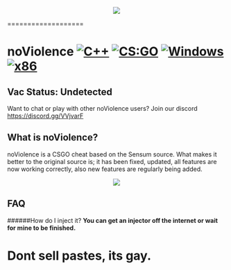<p align="center">
<img src="http://i.imgur.com/bzhiHde.png">
</p>
===================

# noViolence [![C++](https://img.shields.io/badge/language-C%2B%2B-%23f34b7d.svg)](https://en.wikipedia.org/wiki/C%2B%2B) [![CS:GO](https://img.shields.io/badge/game-CS%3AGO-yellow.svg)](https://store.steampowered.com/app/730/CounterStrike_Global_Offensive/) [![Windows](https://img.shields.io/badge/platform-Windows-0078d7.svg)](https://en.wikipedia.org/wiki/Microsoft_Windows) [![x86](https://img.shields.io/badge/arch-x86-red.svg)](https://en.wikipedia.org/wiki/X86)

## Vac Status: Undetected

Want to chat or play with other noViolence users? Join our discord https://discord.gg/VVjvarF


## What is noViolence?

noViolence is a CSGO cheat based on the Sensum source. What makes it better to the original source is; it has been fixed, updated, all features are now working correctly, also new features are regularly being added.


<p align="center">
<img src="http://i.imgur.com/8Fmyz99.png">
</p>

## FAQ
######How do I inject it?
__You can get an injector off the internet or wait for mine to be finished.__


# Dont sell pastes, its gay.




